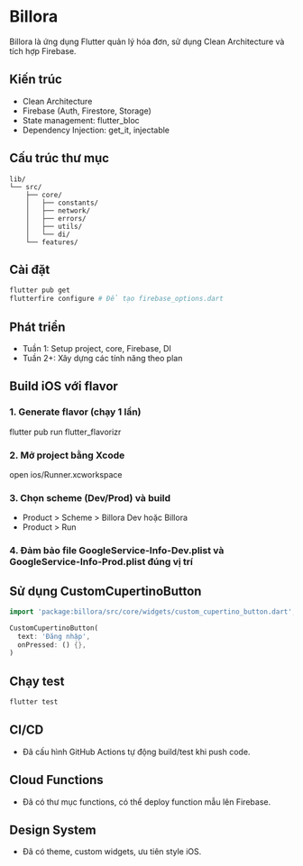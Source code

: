 # Billora

Billora là ứng dụng Flutter quản lý hóa đơn, sử dụng Clean Architecture và tích hợp Firebase.

## Kiến trúc
- Clean Architecture
- Firebase (Auth, Firestore, Storage)
- State management: flutter_bloc
- Dependency Injection: get_it, injectable

## Cấu trúc thư mục
```
lib/
└── src/
    ├── core/
    │   ├── constants/
    │   ├── network/
    │   ├── errors/
    │   ├── utils/
    │   └── di/
    └── features/
```

## Cài đặt
```bash
flutter pub get
flutterfire configure # Để tạo firebase_options.dart
```

## Phát triển
- Tuần 1: Setup project, core, Firebase, DI
- Tuần 2+: Xây dựng các tính năng theo plan

## Build iOS với flavor

### 1. Generate flavor (chạy 1 lần)
flutter pub run flutter_flavorizr

### 2. Mở project bằng Xcode
open ios/Runner.xcworkspace

### 3. Chọn scheme (Dev/Prod) và build
- Product > Scheme > Billora Dev hoặc Billora
- Product > Run

### 4. Đảm bảo file GoogleService-Info-Dev.plist và GoogleService-Info-Prod.plist đúng vị trí

## Sử dụng CustomCupertinoButton

```dart
import 'package:billora/src/core/widgets/custom_cupertino_button.dart';

CustomCupertinoButton(
  text: 'Đăng nhập',
  onPressed: () {},
)
```

## Chạy test

```bash
flutter test
```

## CI/CD
- Đã cấu hình GitHub Actions tự động build/test khi push code.

## Cloud Functions
- Đã có thư mục functions, có thể deploy function mẫu lên Firebase.

## Design System
- Đã có theme, custom widgets, ưu tiên style iOS.
